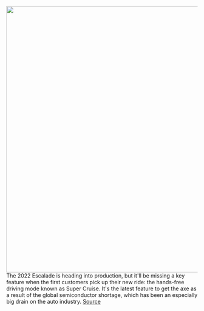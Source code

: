 <img src='https://cdn.vox-cdn.com/thumbor/NgbRIBgSP0L2pEsu8MXyHiQlah4=/0x0:2040x1360/1200x800/filters:focal(857x517:1183x843)/cdn.vox-cdn.com/uploads/chorus_image/image/69928294/cadillac_2021_escalade_0433.0.jpg' width='700px' /><br/>
The 2022 Escalade is heading into production, but it'll be missing a key feature when the first customers pick up their new ride: the hands-free driving mode known as Super Cruise. It's the latest feature to get the axe as a result of the global semiconductor shortage, which has been an especially big drain on the auto industry.
<a href='https://www.theverge.com/2021/9/29/22701086/cadillac-super-cruise-2022-escalade-semiconductor-shortage'> Source <a/>